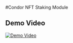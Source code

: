 #Condor NFT Staking Module

## Demo Video
[![Demo Video](https://img.youtube.com/vi/5FgPmCmVXWk/0.jpg)](https://www.youtube.com/watch?v=5FgPmCmVXWk)
